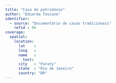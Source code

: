 ```yaml
---
title: "Casa do patrimônio"
author: "Eduarda Toscano"
identifier:
  - source: "Documentário de casas tradicionais"
    refid : 94
coverage:
  spatial:
    location:
      lat    :
      long   :
      name   :
        text:
      city   : "Paraty"
      state  : "Rio de Janeiro"
      country: "BR"
---
```


